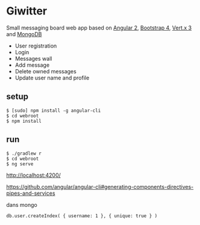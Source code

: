 # Giwitter

Small messaging board web app based on [Angular 2](https://angular.io/), 
[Bootstrap 4](http://v4-alpha.getbootstrap.com/), 
[Vert.x 3](http://vertx.io/) and [MongoDB](https://www.mongodb.com)

- User registration
- Login
- Messages wall
- Add message
- Delete owned messages
- Update user name and profile 

## setup

    $ [sudo] npm install -g angular-cli
    $ cd webroot
    $ npm install

## run

    $ ./gradlew r
    $ cd webroot
    $ ng serve

[http://localhost:4200/](http://localhost:4200/)


https://github.com/angular/angular-cli#generating-components-directives-pipes-and-services


dans mongo

    db.user.createIndex( { username: 1 }, { unique: true } )